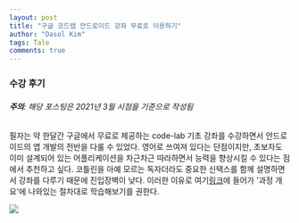 ```yaml
---
layout: post
title: "구글 코드랩 안드로이드 강좌 무료로 이용하기"
author: "Dasol Kim"
tags: Tale
comments: true
---
```


<h3>수강 후기</h3>
<h6><strong>주의</strong>: 해당 포스팅은 2021년 3월 시점을 기준으로 작성됨</h6>
<p>필자는 약 한달간 구글에서 무료로 제공하는 code-lab 기초 강좌를 수강하면서 안드로이드의 앱 개발의 전반을 다룰 수 있었다. 영어로 쓰여져 있다는 단점이지만, 초보자도 이미 설계되어 있는 어플리케이션을 차근차근 따라하면서 능력을 향상시킬 수 있다는 점에서 추천하고 싶다. 코틀린을 아예 모르는 독자더라도 중요한 신택스를 함께 설명하면서 강좌를 다루기 때문에 진입장벽이 낮다. 이러한 이유로 여기<a href="https://developer.android.com/courses">링크</a>에 들어가 '과정 개요'에 나와있는 절차대로 학습해보기를 권한다. </p>

<p><img src="/assets/post-image/track_sleep_quality_app"></p>
